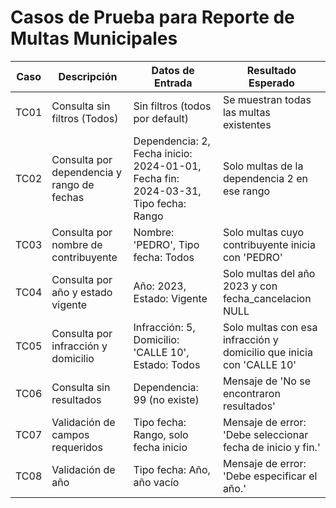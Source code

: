 # Casos de Prueba para Reporte de Multas Municipales

| Caso | Descripción | Datos de Entrada | Resultado Esperado |
|------|-------------|------------------|-------------------|
| TC01 | Consulta sin filtros (Todos) | Sin filtros (todos por default) | Se muestran todas las multas existentes |
| TC02 | Consulta por dependencia y rango de fechas | Dependencia: 2, Fecha inicio: 2024-01-01, Fecha fin: 2024-03-31, Tipo fecha: Rango | Solo multas de la dependencia 2 en ese rango |
| TC03 | Consulta por nombre de contribuyente | Nombre: 'PEDRO', Tipo fecha: Todos | Solo multas cuyo contribuyente inicia con 'PEDRO' |
| TC04 | Consulta por año y estado vigente | Año: 2023, Estado: Vigente | Solo multas del año 2023 y con fecha_cancelacion NULL |
| TC05 | Consulta por infracción y domicilio | Infracción: 5, Domicilio: 'CALLE 10', Estado: Todos | Solo multas con esa infracción y domicilio que inicia con 'CALLE 10' |
| TC06 | Consulta sin resultados | Dependencia: 99 (no existe) | Mensaje de 'No se encontraron resultados' |
| TC07 | Validación de campos requeridos | Tipo fecha: Rango, solo fecha inicio | Mensaje de error: 'Debe seleccionar fecha de inicio y fin.' |
| TC08 | Validación de año | Tipo fecha: Año, año vacío | Mensaje de error: 'Debe especificar el año.' |
